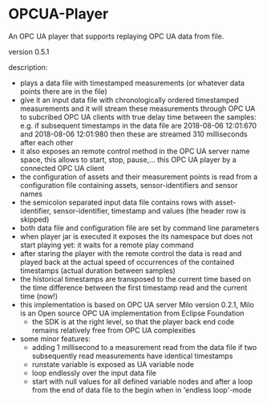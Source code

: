 # OPCUA-Player
An OPC UA player that supports replaying OPC UA data from file.

version 0.5.1

description:
- plays a data file with timestamped measurements (or whatever data points there are in the file) 
- give it an input data file with chronologically ordered timestamped measurements and 
  it will stream these measurements through OPC UA to subcribed OPC UA clients with 
  true delay time between the samples: e.g. if subsequent timestamps in the data file are 2018-08-06 12:01:670 
  and 2018-08-06 12:01:980 then these are streamed 310 milliseconds after each other
- it also exposes an remote control method in the OPC UA server name space, this allows to start, 
  stop, pause,... this OPC UA player by a connected OPC UA client
- the configuration of assets and their measurement points is read from a configuration file 
  containing assets, sensor-identifiers and sensor names
- the semicolon separated input data file contains rows with asset-identifier, 
  sensor-identifier, timestamp and values (the header row is skipped)
- both data file and configuration file are set by command line parameters
- when player jar is executed it exposes the its namespace but does not start playing 
  yet: it waits for a remote play command
- after staring the player with the remote control the data is read and played back at the 
  actual speed of occurrences of the contained timestamps (actual duration between samples)
- the historical timestamps are transposed to the current time based on the time 
  difference between the first timestamp read and the current time (now!)
- this implementation is based on OPC UA server Milo version 0.2.1, Milo is an 
  Open source OPC UA implementation from Eclipse Foundation
    - the SDK is at the right level, so that the player back end code remains 
      relatively free from OPC UA complexities
- some minor features:
    - adding 1 millisecond to a measurement read from the data file if two subsequently 
      read measurements have identical timestamps
    - runstate variable is exposed as UA variable node
    - loop endlessly over the input data file
    - start with null values for all defined variable nodes and after a loop from 
      the end of data file to the begin when in 'endless loop'-mode
